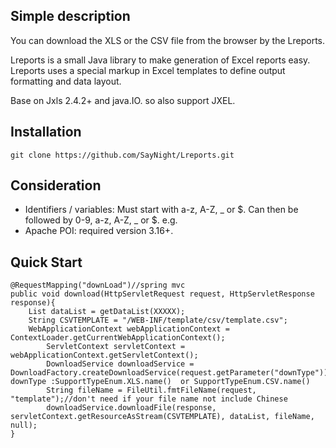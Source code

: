 Simple description
------- 
You can download the XLS or the CSV file from the browser by the Lreports.

Lreports is a small Java library to make generation of Excel reports easy. Lreports uses a special markup in Excel templates to define output formatting and data layout.

Base on Jxls 2.4.2+ and java.IO.   so also support JXEL.

Installation
-------  
    git clone https://github.com/SayNight/Lreports.git

Consideration
-------  
 * Identifiers / variables: Must start with a-z, A-Z, _ or $. Can then be followed by 0-9, a-z, A-Z, _ or $. e.g.
 * Apache POI: required version 3.16+.

Quick Start
------- 

    @RequestMapping("downLoad")//spring mvc
	public void download(HttpServletRequest request, HttpServletResponse response){
		List dataList = getDataList(XXXXX);
		String CSVTEMPLATE = "/WEB-INF/template/csv/template.csv";
		WebApplicationContext webApplicationContext = ContextLoader.getCurrentWebApplicationContext();  
	        ServletContext servletContext = webApplicationContext.getServletContext();
	        DownloadService downloadService = DownloadFactory.createDownloadService(request.getParameter("downType"));// downType :SupportTypeEnum.XLS.name()  or SupportTypeEnum.CSV.name()
	        String fileName = FileUtil.fmtFileName(request, "template");//don't need if your file name not include Chinese
	        downloadService.downloadFile(response, servletContext.getResourceAsStream(CSVTEMPLATE), dataList, fileName, null);
	}
